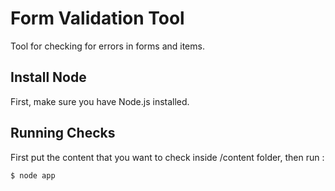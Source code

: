 # Form Validation Tool

Tool for checking for errors in forms and items.

## Install Node

First, make sure you have Node.js installed.

## Running Checks

First put the content that you want to check inside /content folder, then run :

```
$ node app
```
